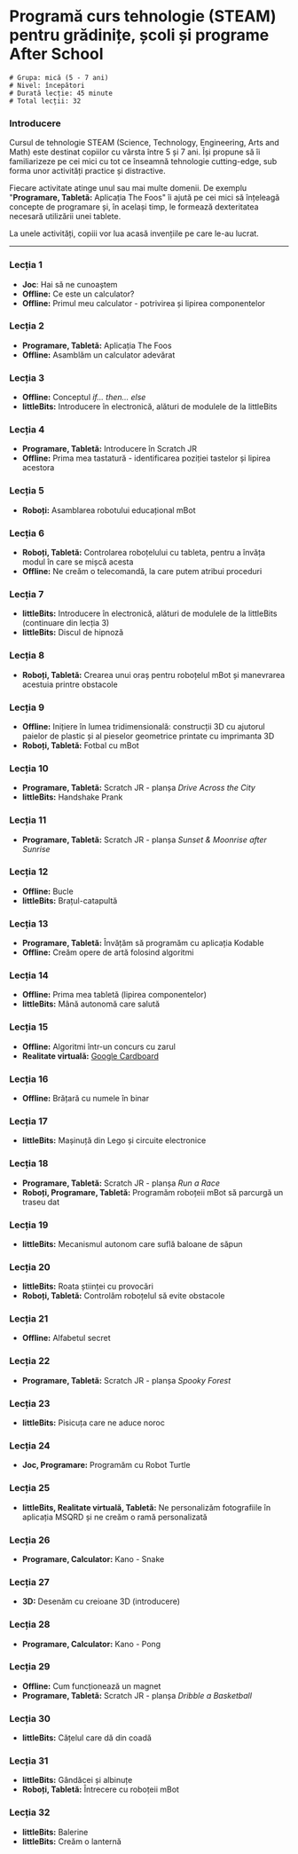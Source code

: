 # Programă curs tehnologie (STEAM) pentru grădinițe, școli și programe After School

    # Grupa: mică (5 - 7 ani)
    # Nivel: începători
    # Durată lecție: 45 minute
    # Total lecții: 32

### Introducere

Cursul de tehnologie STEAM (Science, Technology, Engineering, Arts and Math) este destinat copiilor cu vârsta între 5 și 7 ani. Își propune să îi familiarizeze pe cei mici cu tot ce înseamnă tehnologie cutting-edge, sub forma unor activități practice și distractive.

Fiecare activitate atinge unul sau mai multe domenii. De exemplu "**Programare, Tabletă:** Aplicația The Foos" îi ajută pe cei mici să înțeleagă concepte de programare și, în același timp, le formează dexteritatea necesară utilizării unei tablete.

La unele activități, copiii vor lua acasă invențiile pe care le-au lucrat.

---

### Lecția 1
- **Joc**: Hai să ne cunoaștem
- **Offline:** Ce este un calculator?
- **Offline:** Primul meu calculator - potrivirea și lipirea componentelor

### Lecția 2
- **Programare, Tabletă:** Aplicația The Foos
- **Offline:** Asamblăm un calculator adevărat

### Lecția 3
- **Offline:** Conceptul *if... then... else*
- **littleBits:** Introducere în electronică, alături de modulele de la littleBits

### Lecția 4
- **Programare, Tabletă:** Introducere în Scratch JR
- **Offline:** Prima mea tastatură - identificarea poziției tastelor și lipirea acestora

### Lecția 5
- **Roboți:** Asamblarea robotului educațional mBot

### Lecția 6
- **Roboți, Tabletă:** Controlarea roboțelului cu tableta, pentru a învăța modul în care se mișcă acesta
- **Offline:** Ne creăm o telecomandă, la care putem atribui proceduri

### Lecția 7
- **littleBits:** Introducere în electronică, alături de modulele de la littleBits (continuare din lecția 3)
- **littleBits:** Discul de hipnoză

### Lecția 8
- **Roboți, Tabletă:** Crearea unui oraș pentru roboțelul mBot și manevrarea acestuia printre obstacole

### Lecția 9
- **Offline:** Inițiere în lumea tridimensională: construcții 3D cu ajutorul paielor de plastic și al pieselor geometrice printate cu imprimanta 3D
- **Roboți, Tabletă:** Fotbal cu mBot

### Lecția 10
- **Programare, Tabletă:** Scratch JR - planșa *Drive Across the City*
- **littleBits:** Handshake Prank

### Lecția 11

- **Programare, Tabletă:** Scratch JR - planșa *Sunset & Moonrise after Sunrise*

### Lecția 12
- **Offline:** Bucle
- **littleBits:** Brațul-catapultă

### Lecția 13
- **Programare, Tabletă:** Învățăm să programăm cu aplicația Kodable
- **Offline:** Creăm opere de artă folosind algoritmi

### Lecția 14
- **Offline:** Prima mea tabletă (lipirea componentelor)
- **littleBits:** Mână autonomă care salută

### Lecția 15
- **Offline:** Algoritmi într-un concurs cu zarul
- **Realitate virtuală:** [Google Cardboard](https://vr.google.com/cardboard/)

### Lecția 16
- **Offline:** Brățară cu numele în binar

### Lecția 17
- **littleBits:** Mașinuță din Lego și circuite electronice

### Lecția 18
- **Programare, Tabletă:** Scratch JR - planșa *Run a Race*
- **Roboți, Programare, Tabletă:** Programăm roboțeii mBot să parcurgă un traseu dat

### Lecția 19
- **littleBits:** Mecanismul autonom care suflă baloane de săpun

### Lecția 20
- **littleBits:** Roata științei cu provocări
- **Roboți, Tabletă:** Controlăm roboțelul să evite obstacole

### Lecția 21
- **Offline:** Alfabetul secret

### Lecția 22
- **Programare, Tabletă:** Scratch JR - planșa *Spooky Forest*

### Lecția 23
- **littleBits:** Pisicuța care ne aduce noroc

### Lecția 24
- **Joc, Programare:** Programăm cu Robot Turtle

### Lecția 25
- **littleBits, Realitate virtuală, Tabletă:** Ne personalizăm fotografiile în aplicația MSQRD și ne creăm o ramă personalizată

### Lecția 26
- **Programare, Calculator:** Kano - Snake

### Lecția 27
- **3D:** Desenăm cu creioane 3D (introducere)

### Lecția 28
- **Programare, Calculator:** Kano - Pong

### Lecția 29
- **Offline:** Cum funcționează un magnet
- **Programare, Tabletă:** Scratch JR - planșa *Dribble a Basketball*

### Lecția 30
- **littleBits:** Cățelul care dă din coadă

### Lecția 31
- **littleBits:** Gândăcei și albinuțe
- **Roboți, Tabletă:** Întrecere cu roboțeii mBot

### Lecția 32
- **littleBits:** Balerine
- **littleBits:** Creăm o lanternă
